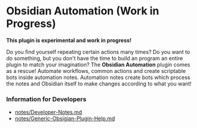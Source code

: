 # Obsidian Automation (Work in Progress)

**This plugin is experimental and work in progress!**

Do you find yourself repeating certain actions many times? Do you want to do something, but you don't have the time to
build an program an entire plugin to match your imagination? The **Obsidian Automation** plugin comes as a rescue!
Automate workflows, common actions and create scriptable bots inside automation notes. Automation notes create bots
which process the notes and Obsidian itself to make changes according to what you want!

### Information for Developers

* [notes/Developer-Notes.md](notes/Developer-Notes.md)
* [notes/Generic-Obsigian-Plugin-Help.md](notes/Generic-Obsidian-Plugin-Help.md)

